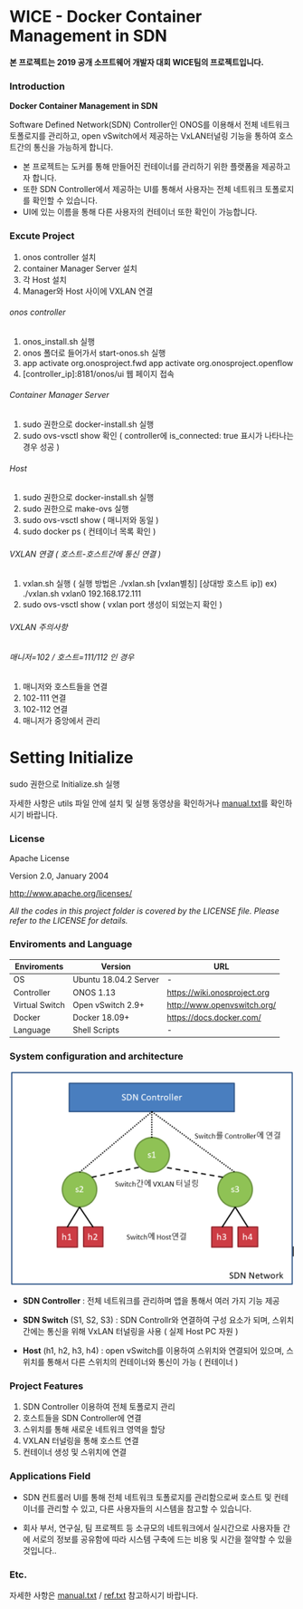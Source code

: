 # WICE - Docker Container Management in SDN
**본 프로젝트는 2019 공개 소프트웨어 개발자 대회 WICE팀의 프로젝트입니다.**

### Introduction 
**Docker Container Management in SDN**

Software Defined Network(SDN) Controller인 ONOS를 이용해서 전체 네트워크 토폴로지를 관리하고, open vSwitch에서 제공하는 VxLAN터널링 기능을 통하여 호스트간의 통신을 가능하게 합니다. 

* 본 프로젝트는 도커를 통해 만들어진 컨테이너를 관리하기 위한 플랫폼을 제공하고자 합니다.
* 또한 SDN Controller에서 제공하는 UI를 통해서 사용자는 전체 네트워크 토폴로지를 확인할 수 있습니다.
* UI에 있는 이름을 통해 다른 사용자의 컨테이너 또한 확인이 가능합니다.

### Excute Project
1. onos controller 설치
2. container Manager Server 설치
3. 각 Host 설치
4. Manager와 Host 사이에 VXLAN 연결

###### onos controller
1. onos_install.sh 실행
2. onos 폴더로 들어가서 start-onos.sh 실행
3. app activate org.onosproject.fwd
   app activate org.onosproject.openflow
4. [controller_ip]:8181/onos/ui 웹 페이지 접속

###### Container Manager Server
1. sudo 권한으로 docker-install.sh 실행
2. sudo ovs-vsctl show 확인 ( controller에 is_connected: true 표시가 나타나는 경우 성공 )

###### Host
1. sudo 권한으로 docker-install.sh 실행
2. sudo 권한으로 make-ovs 실행
3. sudo ovs-vsctl show ( 매니저와 동일 )
4. sudo docker ps ( 컨테이너 목록 확인 )

###### VXLAN 연결 ( 호스트-호스트간에 통신 연결 )
1. vxlan.sh 실행 ( 실행 방법은 ./vxlan.sh [vxlan별칭] [상대방 호스트 ip])
ex) ./vxlan.sh vxlan0 192.168.172.111
2. sudo ovs-vsctl show ( vxlan port 생성이 되었는지 확인 )

###### VXLAN 주의사항
###### 매니저=102 / 호스트=111/112 인 경우
1. 매니저와 호스트들을 연결
2. 102-111 연결
3. 102-112 연결
4. 매니저가 중앙에서 관리

# Setting Initialize
sudo 권한으로 Initialize.sh 실행

자세한 사항은 utils 파일 안에 설치 및 실행 동영상을 확인하거나 [manual.txt](../manual.txt)를 확인하시기 바랍니다.

### License
Apache License

Version 2.0, January 2004

<http://www.apache.org/licenses/>

_All the codes in this project folder is covered by the LICENSE file. Please refer to the LICENSE for details._


### Enviroments and Language

Enviroments | Version |URL
--------- | ---------|--------- |
OS | Ubuntu 18.04.2 Server | -
Controller | ONOS 1.13 | <https://wiki.onosproject.org>
Virtual Switch | Open vSwitch 2.9+ | <http://www.openvswitch.org/>
Docker | Docker 18.09+ | <https://docs.docker.com/>
Language | Shell Scripts | -


### System configuration and architecture
![alt text](./utils/architecture.png )


* **SDN Controller** : 전체 네트워크를 관리하며 앱을 통해서 여러 가지 기능 제공

* **SDN Switch** (S1, S2, S3) : SDN Controllr와 연결하여 구성 요소가 되며, 스위치간에는 통신을 위해 VxLAN 터널링을 사용 ( 실제 Host PC 자원 )

* **Host** (h1, h2, h3, h4) : open vSwitch를 이용하여 스위치와 연결되어 있으며, 스위치를 통해서 다른 스위치의 컨테이너와 통신이 가능 ( 컨테이너 )

### Project Features
1. SDN Controller 이용하여 전체 토폴로지 관리
2. 호스트들을 SDN Controller에 연결
3. 스위치를 통해 새로운 네트워크 영역을 할당
4. VXLAN 터널링을 통해 호스트 연결
5. 컨테이너 생성 및 스위치에 연결

### Applications Field
- SDN 컨트롤러 UI를 통해 전체 네트워크 토폴로지를 관리함으로써 호스트 및 컨테이너를 관리할 수 있고, 다른 사용자들의 시스템을 참고할 수 있습니다.

- 회사 부서, 연구실, 팀 프로젝트 등 소규모의 네트워크에서 실시간으로 사용자들 간에 서로의 정보를 공유함에 따라 시스템 구축에 드는 비용 및 시간을 절약할 수 있을 것입니다..

### Etc.
자세한 사항은 [manual.txt](../manual.txt) / [ref.txt](../ref.txt) 참고하시기 바랍니다.

